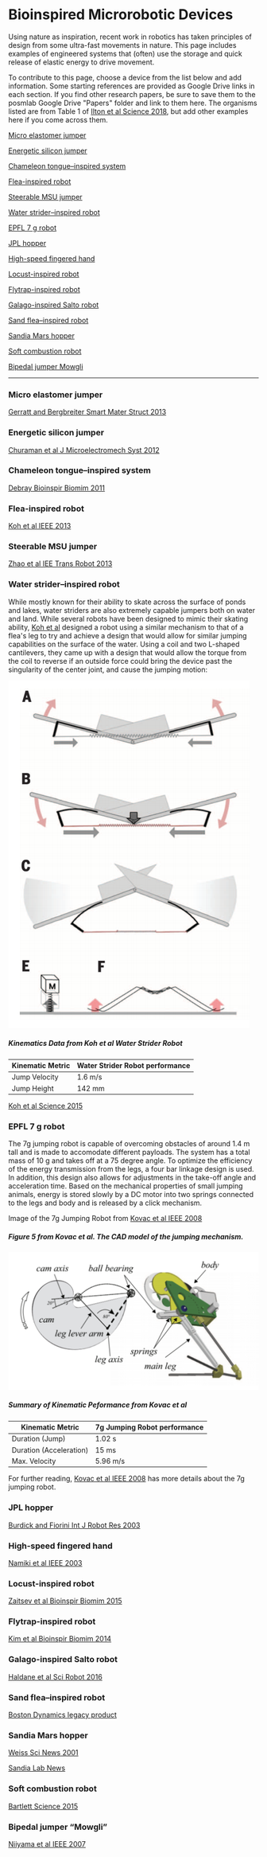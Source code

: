 # Bioinspired Microrobotic Devices

Using nature as inspiration, recent work in robotics has taken principles of design from some ultra-fast movements in nature. This page includes examples of engineered systems that (often) use the storage and quick release of elastic energy to drive movement.

To contribute to this page, choose a device from the list below and add information. Some starting references are provided as Google Drive links in each section. If you find other research papers, be sure to save them to the posmlab Google Drive "Papers" folder and link to them here. The organisms listed are from Table 1 of [Ilton et al Science 2018](https://drive.google.com/open?id=1uo5F2MfkcKfCjjJiLNwWVN3OzWN_OLh7), but add other examples here if you come across them.

[Micro elastomer jumper](#micro-elastomer-jumper)

[Energetic silicon jumper](#energetic-silicon-jumper)

[Chameleon tongue–inspired system](#chameleon-tongue–inspired-system)

[Flea-inspired robot](#flea-inspired-robot)

[Steerable MSU jumper](#steerable-MSU-jumper)

[Water strider–inspired robot](#water-strider–inspired-robot)

[EPFL 7 g robot](#EPFL-7-g-robot)

[JPL hopper](#jpl-hopper)

[High-speed fingered hand](#high-speed-fingered-hand)

[Locust-inspired robot](#locust-inspired-robot)

[Flytrap-inspired robot](#flytrap-inspired-robot)

[Galago-inspired Salto robot](#galago-inspired-salto-robot)

[Sand flea–inspired robot](#sand-flea–inspired-robot)

[Sandia Mars hopper](#sandia-mars-hopper)

[Soft combustion robot](#soft-combustion-robot)

[Bipedal jumper Mowgli](#bipedal-jumper-mowgli)

----------------------------

### Micro elastomer jumper
[Gerratt and Bergbreiter Smart Mater Struct 2013](https://drive.google.com/open?id=1lLtdhQMT8jIQa2Tt-brgbHMaO9Imt2zi)

### Energetic silicon jumper
[Churaman et al J Microelectromech Syst 2012](https://drive.google.com/open?id=1Oy4LIYb04gKtzj8Dq-sJMZs0Hqa1iC1O)


### Chameleon tongue–inspired system 
[Debray Bioinspir Biomim 2011](https://drive.google.com/open?id=1Xv6ejFxYzqn1a_La159wmyE9qjkg3uG_)

### Flea-inspired robot 
[Koh et al IEEE 2013](https://drive.google.com/open?id=1lA-ZneFo5w-ecYH2pIVgz0naCB40lueS)


### Steerable MSU jumper 
[Zhao et al IEE Trans Robot 2013](https://drive.google.com/open?id=1SuD1m8c1r9tTVZf9lBW2tahWxfTb56k3)

### Water strider–inspired robot 
While mostly known for their ability to skate across the surface of ponds and lakes, water striders are also extremely capable jumpers both on water and land. While several robots have been designed to mimic their skating ability, [Koh et al](https://drive.google.com/open?id=199GLhP84E0Q2wsT6UpgleDHqnFasI4Tx) designed a robot using a similar mechanism to that of a flea's leg to try and achieve a design that would allow for similar jumping capabilities on the surface of the water. Using a coil and two L-shaped cantilevers, they came up with a design that would allow the torque from the coil to reverse if an outside force could bring the device past the singularity of the center joint, and cause the jumping motion:

![Image of the design by Koh et al, Fig. 3](images/WSRobot.png)

##### Kinematics Data from Koh et al Water Strider Robot

| Kinematic Metric | Water Strider Robot performance |
| -------- | ------- |
| Jump Velocity | 1.6 m/s |
| Jump Height | 142 mm | 

[Koh et al Science 2015](https://drive.google.com/open?id=199GLhP84E0Q2wsT6UpgleDHqnFasI4Tx)


### EPFL 7 g robot 

The 7g jumping robot is capable of overcoming obstacles of around 1.4 m tall and is made to accomodate different payloads. The system has a total mass of 10 g and takes off at a 75 degree angle. To optimize the efficiency of the energy transmission from the legs, a four bar linkage design is used. In addition, this design also allows for adjustments in the take-off angle and acceleration time. Based on the mechanical properties of small jumping animals, energy is stored slowly by a DC motor into two springs connected to the legs and body and is released by a click mechanism.

Image of the 7g Jumping Robot from
[Kovac et al IEEE 2008](https://drive.google.com/open?id=13YTO5TTnOkXzwpymIFafRse-I0hbXCDk)

##### Figure 5 from Kovac et al. The CAD model of the jumping mechanism.
![7g Jumping Robot from Kovac Fig 5](images/EPFL_7g_robot.png)


##### Summary of Kinematic Peformance from Kovac et al

| Kinematic Metric | 7g Jumping Robot performance |
| -------- | ------- |
| Duration (Jump) | 1.02 s |
| Duration (Acceleration) | 15 ms | 
| Max. Velocity | 5.96 m/s |



 For further reading, [Kovac et al IEEE 2008](https://drive.google.com/open?id=13YTO5TTnOkXzwpymIFafRse-I0hbXCDk) has more details about the 7g jumping robot.

### JPL hopper
[Burdick and Fiorini Int J Robot Res 2003](https://drive.google.com/open?id=1RDAN-QERuIzK9G48AAmUMkePTsg68OTL)

### High-speed fingered hand
[Namiki et al IEEE 2003](https://drive.google.com/open?id=10x_SWtJawHzpsDgerjedE_YeRe9PFubD)

### Locust-inspired robot
[Zaitsev et al Bioinspir Biomim 2015](https://drive.google.com/open?id=1fTxzcXYomh5jkyz-gF_PDHIlgxKalwWC)

### Flytrap-inspired robot
[Kim et al Bioinspir Biomim 2014](https://drive.google.com/open?id=13-rasGR4xlGQ_rDX6gAwDK3ehuEcGWgo)

### Galago-inspired Salto robot
[Haldane et al Sci Robot 2016](https://drive.google.com/open?id=1wXFkodmrF1W6-VN_5c5PPKGcimqS5GeJ)

### Sand flea–inspired robot
[Boston Dynamics legacy product](https://www.youtube.com/watch?v=6b4ZZQkcNEo)


### Sandia Mars hopper
[Weiss Sci News 2001](https://drive.google.com/open?id=1Kbf9YQMrja2S2vOF0P3kuah-KQe3au7Y)

[Sandia Lab News](https://www.sandia.gov/LabNews/LN05-19-00/software_story.html)


### Soft combustion robot 
[Bartlett Science 2015](https://drive.google.com/open?id=1I_E8SdiUy-zPiZ4Tt8aURbBA9AXHFX1q)


### Bipedal jumper “Mowgli”
[Niiyama et al IEEE 2007](https://drive.google.com/open?id=12cTxWiK3cYqswlMm9cqM8sM4KdUn2Jvx)

